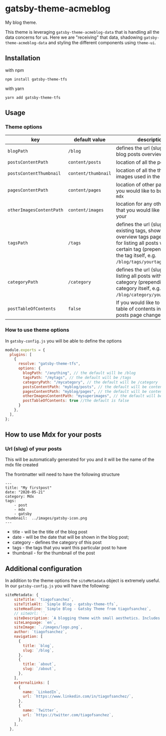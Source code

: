# gatsby-theme-acmeblog

My blog theme.

This theme is leveraging `gatsby-theme-acmeblog-data` that is handling all the data concerns for us. Here we are "receiving" that data, shadowing `gatsby-theme-acmeblog-data` and styling the different components using `theme-ui`.   

## Installation 

with npm

```
npm install gatsby-theme-tfs
```

with yarn 

```
yarn add gatsby-theme-tfs
```

## Usage


### Theme options

| key      |  default value|  description |
|----------|-------------|------|
| `blogPath` |  `/blog` | defines the url (slug) for the blog posts overview page |
| `postsContentPath` |    `content/posts`   |   location of all the posts files |
| `postsContentThumbnail` | `content/thumbnail` |    location of all the thumbnails images used in the posts |
|`pagesContentPath`| `content/pages`| location of other pages that you would like to build using `mdx`|
|`otherImagesContentPath`| `content/images` | location for any other images that you would like to post in your |
|`tagsPath`| `/tags`| defines the url (slug) for all existing tags, shown in a overview tags page and used for listing all posts with a certain tag (prepending it to the tag itself, e.g. `/blog/tags/yourtag`) |
|`categoryPath`|`/category` | defines the url (slug) used for listing all posts with a certain category (prepending it to the category itself, e.g. `/blog/category/yourcategory`)  |
|`postTableOfContents`|`false`| If you would like to have a table of contents in your posts page change it to `true`|



### How to use theme options

In `gatsby-config.js` you will be able to define the options

```js
module.exports = { 
  plugins: [
    {
      resolve: "gatsby-theme-tfs",
      options: { 
        blogPath: "/anything", // the default will be /blog
        tagsPath: "/mytags", // the default will be /tags
        categoryPath: "/mycategory", // the default will be /category
        postsContentPath: "myblog/posts", // the default will be content/posts
        pagesContentPath: "myblog/pages", // the default will be content/pages
        otherImagesContentPath: "mysuperimages", // the default will be images
        postTableOfContents: true //the default is false
      }
    },
  ],
};

```

## How to use Mdx for your posts

### Url (slug) of your posts

This will be automatically generated for you and it will be the name of the mdx file created 

The frontmatter will need to have the following structure 

```mdx
---
title: "My firstpost"
date: "2020-05-21"
category: Mdx  
tags: 
    - post
    - mdx
    - gatsby
thumbnail:  ../images/gatsby-icon.png  
---
```

- title - will be the title of the blog post
- date - will be the date that will be shown in the blog post; 
- category - defines the category of this post
- tags - the tags that you want this particular post to have
- thumbnail - for the thumbnail of the post



## Additional configuration
In addition to the theme options the `siteMetadata` object is extremely useful. In our `gatsby-config.js` you will have the following: 

```js
siteMetadata: {
    siteTitle: `tiagofsanchez`,
    siteTitleAlt: `Simple Blog - gatsby-theme-tfs`,
    siteHeadline: `Simple Blog - Gatsby Theme from tiagofsanchez`,
    // siteUrl: ``,
    siteDescription: `A blogging theme with small aesthetics. Includes tags and categories support`,
    siteLanguage: `en`,
    siteImage: `./images/logo.png`,
    author: `tiagofsanchez`,
    navigation: [
      {
        title: `blog`,
        slug: `/blog`,
      },
      {
        title: `about`,
        slug: `/about`,
      },
    ],
    externalLinks: [
      {
        name: `LinkedIn`,
        url: `https://www.linkedin.com/in/tiagofsanchez/`,
      },
      {
        name: `Twitter`,
        url: `https://twitter.com/tiagofsanchez`,
      },
    ],
  },

```


